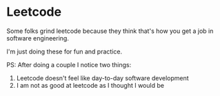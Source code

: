 # Leetcode

Some folks grind leetcode because they think that's how you get a job in software engineering.

I'm just doing these for fun and practice.

PS: After doing a couple I notice two things:

1. Leetcode doesn't feel like day-to-day software development
2. I am not as good at leetcode as I thought I would be
